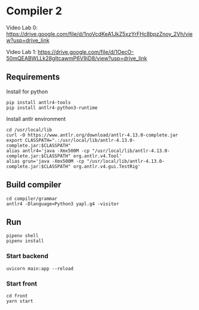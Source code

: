# Compiler 2

Video Lab 0: https://drive.google.com/file/d/1noVcdKeA1JkZ5xzYrFHc8bpzZnoy_2Vh/view?usp=drive_link

Video Lab 1: https://drive.google.com/file/d/1OecO-50mQEABWLLk28gItcawmP6V9iD8/view?usp=drive_link

## Requirements
Install for python
```
pip install antlr4-tools
pip install antlr4-python3-runtime
```
Install antlr environment
```
cd /usr/local/lib
curl -O https://www.antlr.org/download/antlr-4.13.0-complete.jar
export CLASSPATH=".:/usr/local/lib/antlr-4.13.0-complete.jar:$CLASSPATH"
alias antlr4='java -Xmx500M -cp "/usr/local/lib/antlr-4.13.0-complete.jar:$CLASSPATH" org.antlr.v4.Tool'
alias grun='java -Xmx500M -cp "/usr/local/lib/antlr-4.13.0-complete.jar:$CLASSPATH" org.antlr.v4.gui.TestRig'

```

## Build compiler
```
cd compiler/grammar
antlr4 -Dlanguage=Python3 yapl.g4 -visitor
```

## Run
```
pipenv shell
pipenv install
```

### Start backend
```
uvicorn main:app --reload
```

### Start front
```
cd front
yarn start
```